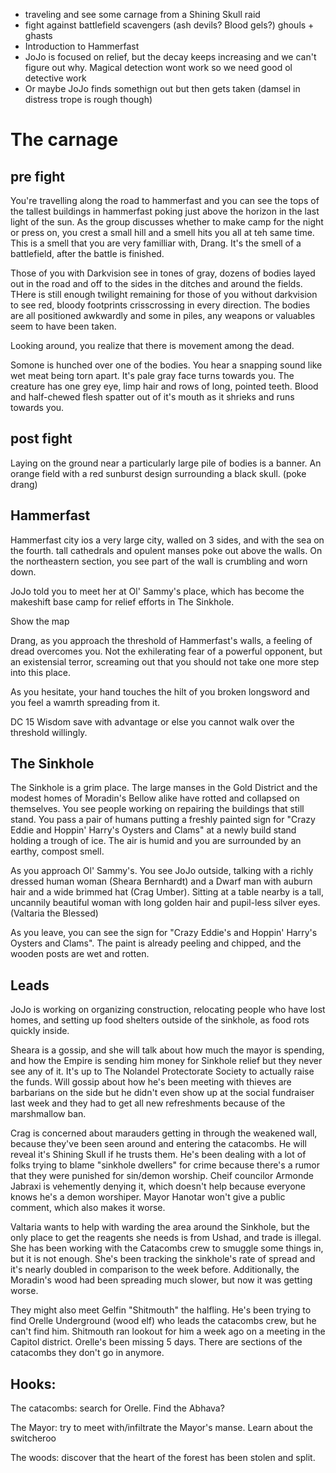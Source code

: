 * traveling and see some carnage from a Shining Skull raid
* fight against battlefield scavengers (ash devils? Blood gels?)
    ghouls + ghasts
* Introduction to Hammerfast
* JoJo is focused on relief, but the decay keeps increasing and we can't figure out why. Magical detection wont work so we need good ol detective work 
* Or maybe JoJo finds somethign out but then gets taken (damsel in distress trope is rough though)

# The carnage
## pre fight
You're travelling along the road to hammerfast and you can see the tops of the tallest buildings in hammerfast poking just above the horizon in the last light of the sun. As the group discusses whether to make camp for the night or press on, you crest a small hill and a smell hits you all at teh same time. This is a smell that you are very familliar with, Drang. It's the smell of a battlefield, after the battle is finished.

Those of you with Darkvision see in tones of gray, dozens of bodies layed out in the road and off to the sides in the ditches and around the fields. THere is still enough twilight remaining for those of you without darkvision to see red, bloody footprints crisscrossing in every direction. The bodies are all positioned awkwardly and some in piles, any weapons or valuables seem to have been taken.

Looking around, you realize that there is movement among the dead.

Somone is hunched over one of the bodies. You hear a snapping sound like wet meat being torn apart. It's pale gray face turns towards you. The creature has one grey eye, limp hair and rows of long, pointed teeth. Blood and half-chewed flesh spatter out of it's mouth as it shrieks and runs towards you.

## post fight
Laying on the ground near a particularly large pile of bodies is a banner. An orange field with a red sunburst design surrounding a black skull. (poke drang)

## Hammerfast

Hammerfast city ios a very large city, walled on 3 sides, and with the sea on the fourth. tall cathedrals and opulent manses poke out above the walls. On the northeastern section, you see part of the wall is crumbling and worn down.

JoJo told you to meet her at Ol' Sammy's place, which has become the makeshift base camp for relief efforts in The Sinkhole.

Show the map

Drang, as you approach the threshold of Hammerfast's walls, a feeling of dread overcomes you. Not the exhilerating fear of a powerful opponent, but an existensial terror, screaming out that you should not take one more step into this place.

As you hesitate, your hand touches the hilt of you broken longsword and you feel a wamrth spreading from it.

DC 15 Wisdom save with advantage or else you cannot walk over the threshold willingly.

## The Sinkhole

The Sinkhole is a grim place. The large manses in the Gold District and the modest homes of Moradin's Bellow alike have rotted and collapsed on themselves. You see people working on repairing the buildings that still stand. You pass a pair of humans putting a freshly painted sign for "Crazy Eddie and Hoppin' Harry's Oysters and Clams" at a newly build stand holding a trough of ice. The air is humid and you are surrounded by an earthy, compost smell.

As you approach Ol' Sammy's. You see JoJo outside, talking with a richly dressed human woman (Sheara Bernhardt) and a Dwarf man with auburn hair and a wide brimmed hat (Crag Umber). Sitting at a table nearby is a tall, uncannily beautiful woman with long golden hair and pupil-less silver eyes. (Valtaria the Blessed)

As you leave, you can see the sign for "Crazy Eddie's and Hoppin' Harry's Oysters and Clams". The paint is already peeling and chipped, and the wooden posts are wet and rotten.


## Leads

JoJo is working on organizing construction, relocating people who have lost homes, and setting up food shelters outside of the sinkhole, as food rots quickly inside.

Sheara is a gossip, and she will talk about how much the mayor is spending, and how the Empire is sending him money for Sinkhole relief but they never see any of it. It's up to The Nolandel Protectorate Society to actually raise the funds. Will gossip about how he's been meeting with thieves are barbarians on the side but he didn't even show up at the social fundraiser last week and they had to get all new refreshments because of the marshmallow ban.

Crag is concerned about marauders getting in through the weakened wall, because they've been seen around and entering the catacombs. He will reveal it's Shining Skull if he trusts them. He's been dealing with a lot of folks trying to blame "sinkhole dwellers" for crime because there's a rumor that they were punished for sin/demon worship. Cheif councilor Armonde Jabraxi is vehemently denying it, which doesn't help because everyone knows he's a demon worshiper. Mayor Hanotar won't give a public comment, which also makes it worse.

Valtaria wants to help with warding the area around the Sinkhole, but the only place to get the reagents she needs is from Ushad, and trade is illegal. She has been working with the Catacombs crew to smuggle some things in, but it is not enough. She's been tracking the sinkhole's rate of spread and it's nearly doubled in comparison to the week before. Additionally, the Moradin's wood had been spreading much slower, but now it was getting worse.

They might also meet Gelfin "Shitmouth" the halfling. He's been trying to find Orelle Underground (wood elf) who leads the catacombs crew, but he can't find him. Shitmouth ran lookout for him a week ago on a meeting in the Capitol district. Orelle's been missing 5 days. There are sections of the catacombs they don't go in anymore.

## Hooks:

The catacombs: search for Orelle. Find the Abhava?

The Mayor: try to meet with/infiltrate the Mayor's manse. Learn about the switcheroo

The woods: discover that the heart of the forest has been stolen and split.